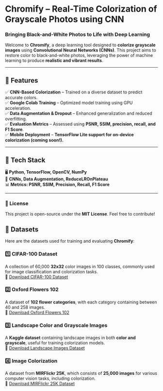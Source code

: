 # Chromify – Real-Time Colorization of Grayscale Photos using CNN  
### Bringing Black-and-White Photos to Life with Deep Learning  

Welcome to **Chromify**, a deep learning tool designed to **colorize grayscale images** using **Convolutional Neural Networks (CNNs)**. This project aims to restore color to black-and-white photos, leveraging the power of machine learning to produce **realistic and vibrant results**.  

---

## 🚀 Features  
✅ **CNN-Based Colorization** – Trained on a diverse dataset to predict accurate colors.  
✅ **Google Colab Training** – Optimized model training using GPU acceleration.  
✅ **Data Augmentation & Dropout** – Enhanced generalization and reduced overfitting.  
✅ **Evaluation Metrics** – Assessed using **PSNR, SSIM, precision, recall, and F1 Score**.  
✅ **Mobile Deployment** – **TensorFlow Lite support for on-device colorization (coming soon!).**  

---

## 🔧 Tech Stack  
🖥 **Python, TensorFlow, OpenCV, NumPy**  
🧠 **CNNs, Data Augmentation, ReduceLROnPlateau**  
📊 **Metrics: PSNR, SSIM, Precision, Recall, F1 Score**  

---

### 📜 License  
This project is open-source under the **MIT License**. Feel free to contribute!  


## 📂 Datasets  

Here are the datasets used for training and evaluating **Chromify**:  

### 1️⃣ CIFAR-100 Dataset  
A collection of 60,000 **32x32** color images in 100 classes, commonly used for image classification and colorization tasks.  
🔗 [Download CIFAR-100 Dataset](https://www.cs.toronto.edu/~kriz/cifar-100-python.tar.gz)  

### 2️⃣ Oxford Flowers 102  
A dataset of **102 flower categories**, with each category containing between 40 and 258 images.  
🔗 [Download Oxford Flowers 102](https://www.robots.ox.ac.uk/~vgg/data/flowers/102/102flowers.tgz)  

### 3️⃣ Landscape Color and Grayscale Images  
A **Kaggle dataset** containing landscape images in both **color and grayscale**, useful for training colorization models.  
🔗 [Download Landscape Images Dataset](https://www.kaggle.com/datasets/theblackmamba31/landscape-image-colorization/data)  

### 4️⃣ Image Colorization  
A dataset from **MIRFlickr 25K**, which consists of **25,000 images** for various computer vision tasks, including colorization.  
🔗 [Download MIRFlickr 25K Dataset](http://press.liacs.nl/mirflickr/mirflickr25k.v3b/mirflickr25k.zip)  




